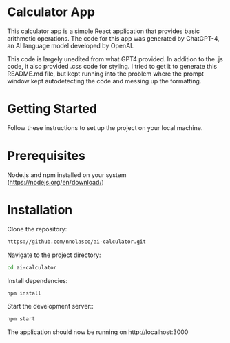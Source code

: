 # Calculator App

This calculator app is a simple React application that provides basic arithmetic operations. The code for this app was generated by ChatGPT-4, an AI language model developed by OpenAI.

This code is largely unedited from what GPT4 provided. In addition to the .js code, it also provided .css code for styling. I tried to get it to generate this README.md file, but kept running into the problem where the prompt window kept autodetecting the code and messing up the formatting.

# Getting Started

Follow these instructions to set up the project on your local machine.

# Prerequisites

Node.js and npm installed on your system (https://nodejs.org/en/download/)

# Installation

Clone the repository:

```bash
https://github.com/nnolasco/ai-calculator.git
```

Navigate to the project directory:

```bash
cd ai-calculator
```

Install dependencies:

```bash
npm install
```

Start the development server::

```bash
npm start
```

The application should now be running on http://localhost:3000
